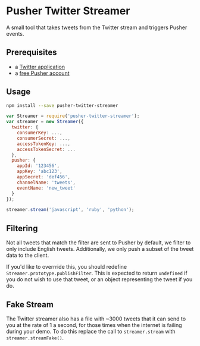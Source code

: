 # Pusher Twitter Streamer

A small tool that takes tweets from the Twitter stream and triggers Pusher events.

## Prerequisites

- a [Twitter application](https://apps.twitter.com/) 
- a [free Pusher account](https://www.pusher.com/signup)

## Usage

```bash
npm install --save pusher-twitter-streamer
```

```js
var Streamer = require('pusher-twitter-streamer');
var streamer = new Streamer({
  twitter: {
    consumerKey: ...,
    consumerSecret: ...,
    accessTokenKey: ...,
    accessTokenSecret: ...
  },
  pusher: {
    appId: '123456',
    appKey: 'abc123',
    appSecret: 'def456',
    channelName: 'tweets',
    eventName: 'new_tweet'
  }
});

streamer.stream('javascript', 'ruby', 'python');
```

## Filtering

Not all tweets that match the filter are sent to Pusher by default, we filter to only include English tweets. Additionally, we only push a subset of the tweet data to the client.

If you'd like to overrride this, you should redefine `Streamer.prototype.publishFilter`. This is expected to return `undefined` if you do not wish to use that tweet, or an object representing the tweet if you do.

## Fake Stream

The Twitter streamer also has a file with ~3000 tweets that it can send to you at the rate of 1 a second, for those times when the internet is failing during your demo. To do this replace the call to `streamer.stream` with `streamer.streamFake()`.
